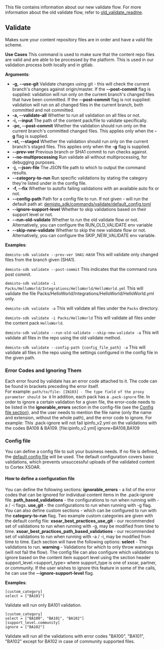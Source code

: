 This file contains information about our new validate flow. For more information about the old validate flow, refer to [old_validate_readme](demisto_sdk/commands/validate/old_validate_readme.md).

## Validate

Makes sure your content repository files are in order and have a valid file scheme.

**Use Cases**
This command is used to make sure that the content repo files are valid and are able to be processed by the platform.
This is used in our validation process both locally and in gitlab.

**Arguments**:
* **-g, --use-git**
Validate changes using git - this will check the current branch's changes against origin/master.
If the **--post-commit** flag is supplied: validation will run only on the current branch's changed files that have been committed.
If the **--post-commit** flag is not supplied: validation will run on all changed files in the current branch, both committed and not committed.
* **-a, --validate-all**
Whether to run all validation on all files or not.
* **-i, --input**
The path of the content pack/file to validate specifically.
* **-pc, --post-commit**
Whether the validation should run only on the current branch's committed changed files. This applies only when the **-g** flag is supplied.
* **-st, --staged**
Whether the validation should run only on the current branch's staged files. This applies only when the **-g** flag is supplied.
* **--prev-ver**
Previous branch or SHA1 commit to run checks against.
* **--no-multiprocessing**
Run validate all without multiprocessing, for debugging purposes.
* **-j, --json-file**
The JSON file path to which to output the command results.
* **--category-to-run**
Run specific validations by stating the category they're listed under in the config file.
* **-f, --fix**
Whether to autofix failing validations with an available auto fix or not.
* **--config-path**
Path for a config file to run. If not given - will run the default path at: [demisto_sdk/commands/validate/default_config.toml](default_config.toml)
* **--ignore-support-level**
Whether to skip validations based on their support level or not.
* **--run-old-validate**
Whether to run the old validate flow or not. Alternatively, you can configure the RUN_OLD_VALIDATE env variable
* **--skip-new-validate**
Whether to skip the new validate flow or not. Alternatively, you can configure the SKIP_NEW_VALIDATE env variable.

**Examples**:

`demisto-sdk validate --prev-ver SHA1-HASH`
This will validate only changed files from the branch given (SHA1).

`demisto-sdk validate --post-commit`
This indicates that the command runs post commit.

`demisto-sdk validate -i Packs/HelloWorld/Integrations/HelloWorld/HelloWorld.yml`
This will validate the file Packs/HelloWorld/Integrations/HelloWorld/HelloWorld.yml only.

`demisto-sdk validate -a`
This will validate all files under the `Packs` directory.

`demisto-sdk validate -i Packs/HelloWorld`
This will validate all files under the content pack `HelloWorld`.

`demisto-sdk validate --run-old-validate --skip-new-validate -a`
This will validate all files in the repo using the old validate method.

`demisto-sdk validate --config-path {config_file_path} -a`
This will validate all files in the repo using the settings configured in the config file in the given path.

### Error Codes and Ignoring Them
Each error found by validate has an error code attached to it. The code can be found in brackets preceding the error itself.  
For example: `path/to/file: [IN103] - The type field of the proxy parameter should be 8`
In addition, each pack has a `.pack-ignore` file. In order to ignore a certain validation for a given file, the error-code needs to be listed in the **ignorable_errors** section in the config-file (see the [Config file section](#config-file)), and the user needs to mention the file name (only the name and extension, without the whole path), and the error code to ignore.
For example: This .pack-ignore will not fail ipinfo_v2.yml on the validations with the codes BA108 & BA109.
[file:ipinfo_v2.yml]
ignore=BA108,BA109

### Config file
You can define a config file to suit your business needs. If no file is defined, the  [default config file](default_config.toml) will be used.
The default configuration covers basic validations, which prevents unsuccessful uploads of the validated content to Cortex XSOAR.
#### How to define a configuration file
You can define the following sections:
**ignorable_errors** - a list of the error codes that can be ignored for individual content items in the .pack-ignore file.
**path_based_validations** - the configurations to run when running with -a / -i flags.
**use_git** - the configurations to run when running with -g flag.
You can also define custom sections - which can be configured to run with the **category-to-run** flag.
Two example custom categories are given with the default config file:
**xsoar_best_practices_use_git** - our recommended set of validations to run when running with -g, may be modified from time to time.
**xsoar_best_practices_path_based_validations** - our recommended set of validations to run when running with -a / -i, may be modified from time to time.
Each section will have the following options:
**select** - The validations to run.
**warning** - Validations for which to only throw warnings (will not fail the flow).
The config file can also configure which validations to ignore based on the content item support level using the section header support_level.<support_type> where support_type is one of  xsoar, partner, or community.
If the user wishes to ignore this feature in some of the calls, he can use the **--ignore-support-level** flag.

**Examples**:
```
[custom_category]
select = ["BA101"]
```
Validate will run only BA101 validation.

```
[custom_category]
select = ["BA100", "BA101", "BA102"]
[support_level.community]
ignore = ["BA102"]
```
Validate will run all the validations with error codes "BA100", "BA101", "BA102" except for BA102 in case of community supported files.
